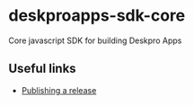 # deskproapps-sdk-core

Core javascript SDK for building Deskpro Apps

## Useful links
    
 * [Publishing a release](release.md)

